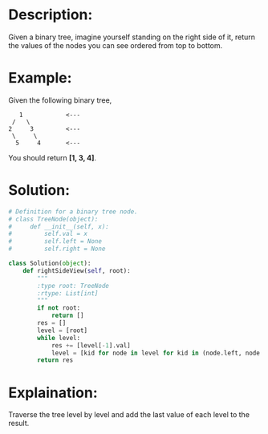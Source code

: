 # Description:
Given a binary tree, imagine yourself standing on the right side of it, 
return the values of the nodes you can see ordered from top to bottom.

# Example:
Given the following binary tree,
```
   1            <---
 /   \
2     3         <---
 \     \
  5     4       <---
```
You should return **[1, 3, 4]**.

# Solution:
```python
# Definition for a binary tree node.
# class TreeNode(object):
#     def __init__(self, x):
#         self.val = x
#         self.left = None
#         self.right = None

class Solution(object):
    def rightSideView(self, root):
        """
        :type root: TreeNode
        :rtype: List[int]
        """
        if not root:
            return []
        res = []
        level = [root]
        while level:
            res += [level[-1].val]
            level = [kid for node in level for kid in (node.left, node.right) if kid]
        return res
```

# Explaination:
Traverse the tree level by level and add the last value of each level to the result.
